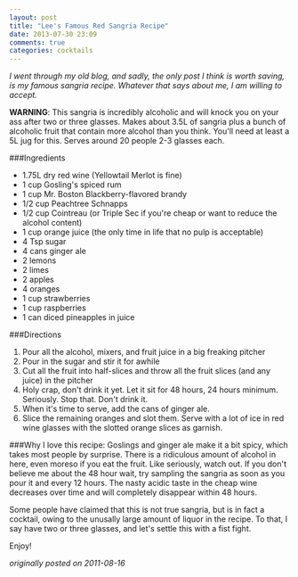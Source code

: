 ```yaml
---
layout: post
title: "Lee's Famous Red Sangria Recipe"
date: 2013-07-30 23:09
comments: true
categories: cocktails
---
```


*I went through my old blog, and sadly, the only post I think is worth saving, is my famous sangria recipe. Whatever that says about me, I am willing to accept.*

**WARNING**: This sangria is incredibly alcoholic and will knock you on your ass after two or three glasses. Makes about 3.5L of sangria plus a bunch of alcoholic fruit that contain more alcohol than you think. You'll need at least a 5L jug for this. Serves around 20 people 2-3 glasses each.

###Ingredients
*  1.75L dry red wine (Yellowtail Merlot is fine)
*  1 cup Gosling's spiced rum
*  1 cup Mr. Boston Blackberry-flavored brandy
*  1/2 cup Peachtree Schnapps
*  1/2 cup Cointreau (or Triple Sec if you're cheap or want to reduce the alcohol content)
*  1 cup orange juice (the only time in life that no pulp is acceptable)
*  4 Tsp sugar
*  4 cans ginger ale
*  2 lemons
*  2 limes
*  2 apples
*  4 oranges
*  1 cup strawberries
*  1 cup raspberries
*  1 can diced pineapples in juice


###Directions
1. Pour all the alcohol, mixers, and fruit juice in a big freaking pitcher
1. Pour in the sugar and stir it for awhile
1. Cut all the fruit into half-slices and throw all the fruit slices (and any juice) in the pitcher
1. Holy crap, don't drink it yet. Let it sit for 48 hours, 24 hours minimum. Seriously. Stop that. Don't drink it.
1. When it's time to serve, add the cans of ginger ale.
1. Slice the remaining oranges and slot them. Serve with a lot of ice in red wine glasses with the slotted orange slices as garnish.

###Why I love this recipe:
Goslings and ginger ale make it a bit spicy, which takes most people by surprise. There is a ridiculous amount of alcohol in here, even moreso if you eat the fruit. Like seriously, watch out. If you don't believe me about the 48 hour wait, try sampling the sangria as soon as you pour it and every 12 hours. The nasty acidic taste in the cheap wine decreases over time and will completely disappear within 48 hours.

Some people have claimed that this is not true sangria, but is in fact a cocktail, owing to the unusally large amount of liquor in the recipe. To that, I say have two or three glasses, and let's settle this with a fist fight.

Enjoy!

*originally posted on 2011-08-16*
